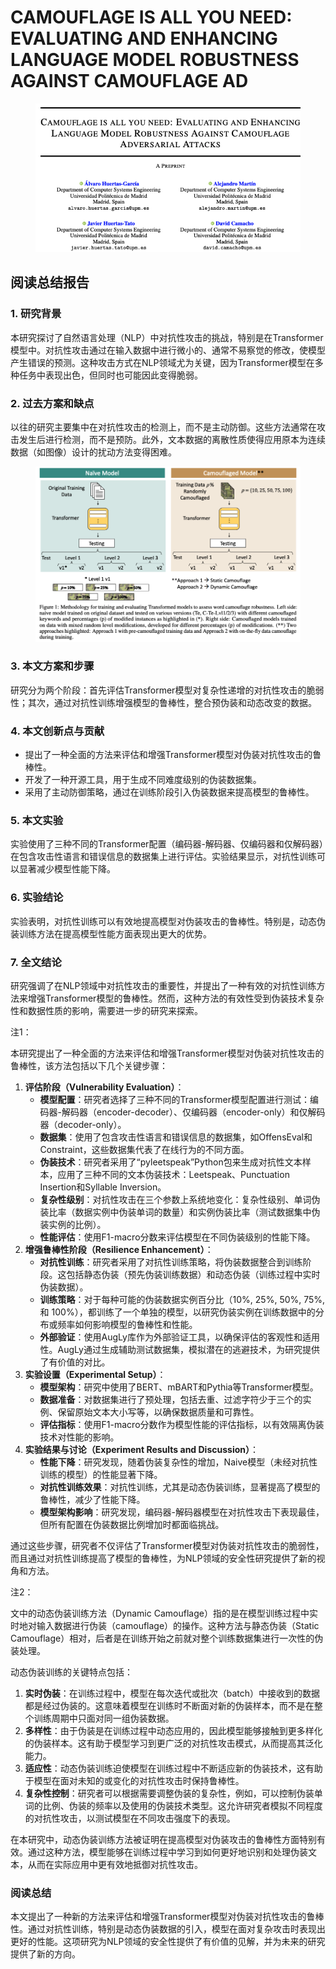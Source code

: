 # CAMOUFLAGE IS ALL YOU NEED: EVALUATING AND ENHANCING LANGUAGE MODEL ROBUSTNESS AGAINST CAMOUFLAGE AD

<figure><img src="../.gitbook/assets/image (7).png" alt=""><figcaption></figcaption></figure>

## 阅读总结报告

### 1. 研究背景

本研究探讨了自然语言处理（NLP）中对抗性攻击的挑战，特别是在Transformer模型中。对抗性攻击通过在输入数据中进行微小的、通常不易察觉的修改，使模型产生错误的预测。这种攻击方式在NLP领域尤为关键，因为Transformer模型在多种任务中表现出色，但同时也可能因此变得脆弱。

### 2. 过去方案和缺点

以往的研究主要集中在对抗性攻击的检测上，而不是主动防御。这些方法通常在攻击发生后进行检测，而不是预防。此外，文本数据的离散性质使得应用原本为连续数据（如图像）设计的扰动方法变得困难。

<figure><img src="../.gitbook/assets/image (8).png" alt=""><figcaption></figcaption></figure>

### 3. 本文方案和步骤

研究分为两个阶段：首先评估Transformer模型对复杂性递增的对抗性攻击的脆弱性；其次，通过对抗性训练增强模型的鲁棒性，整合预伪装和动态改变的数据。

### 4. 本文创新点与贡献

* 提出了一种全面的方法来评估和增强Transformer模型对伪装对抗性攻击的鲁棒性。
* 开发了一种开源工具，用于生成不同难度级别的伪装数据集。
* 采用了主动防御策略，通过在训练阶段引入伪装数据来提高模型的鲁棒性。

### 5. 本文实验

实验使用了三种不同的Transformer配置（编码器-解码器、仅编码器和仅解码器）在包含攻击性语言和错误信息的数据集上进行评估。实验结果显示，对抗性训练可以显著减少模型性能下降。

### 6. 实验结论

实验表明，对抗性训练可以有效地提高模型对伪装攻击的鲁棒性。特别是，动态伪装训练方法在提高模型性能方面表现出更大的优势。

### 7. 全文结论

研究强调了在NLP领域中对抗性攻击的重要性，并提出了一种有效的对抗性训练方法来增强Transformer模型的鲁棒性。然而，这种方法的有效性受到伪装技术复杂性和数据性质的影响，需要进一步的研究来探索。



注1：

本研究提出了一种全面的方法来评估和增强Transformer模型对伪装对抗性攻击的鲁棒性，该方法包括以下几个关键步骤：

1. **评估阶段（Vulnerability Evaluation）**：
   * **模型配置**：研究者选择了三种不同的Transformer模型配置进行测试：编码器-解码器（encoder-decoder）、仅编码器（encoder-only）和仅解码器（decoder-only）。
   * **数据集**：使用了包含攻击性语言和错误信息的数据集，如OffensEval和Constraint，这些数据集代表了在线行为的不同方面。
   * **伪装技术**：研究者采用了“pyleetspeak”Python包来生成对抗性文本样本，应用了三种不同的文本伪装技术：Leetspeak、Punctuation Insertion和Syllable Inversion。
   * **复杂性级别**：对抗性攻击在三个参数上系统地变化：复杂性级别、单词伪装比率（数据实例中伪装单词的数量）和实例伪装比率（测试数据集中伪装实例的比例）。
   * **性能评估**：使用F1-macro分数来评估模型在不同伪装级别的性能下降。
2. **增强鲁棒性阶段（Resilience Enhancement）**：
   * **对抗性训练**：研究者采用了对抗性训练策略，将伪装数据整合到训练阶段。这包括静态伪装（预先伪装训练数据）和动态伪装（训练过程中实时伪装数据）。
   * **训练策略**：对于每种可能的伪装数据实例百分比（10%, 25%, 50%, 75%, 和 100%），都训练了一个单独的模型，以研究伪装实例在训练数据中的分布或频率如何影响模型的鲁棒性和性能。
   * **外部验证**：使用AugLy库作为外部验证工具，以确保评估的客观性和适用性。AugLy通过生成辅助测试数据集，模拟潜在的逃避技术，为研究提供了有价值的对比。
3. **实验设置（Experimental Setup）**：
   * **模型架构**：研究中使用了BERT、mBART和Pythia等Transformer模型。
   * **数据准备**：对数据集进行了预处理，包括去重、过滤字符少于三个的实例、保留原始文本大小写等，以确保数据质量和可靠性。
   * **评估指标**：使用F1-macro分数作为模型性能的评估指标，以有效隔离伪装技术对性能的影响。
4. **实验结果与讨论（Experiment Results and Discussion）**：
   * **性能下降**：研究发现，随着伪装复杂性的增加，Naive模型（未经对抗性训练的模型）的性能显著下降。
   * **对抗性训练效果**：对抗性训练，尤其是动态伪装训练，显著提高了模型的鲁棒性，减少了性能下降。
   * **模型架构影响**：研究发现，编码器-解码器模型在对抗性攻击下表现最佳，但所有配置在伪装数据比例增加时都面临挑战。

通过这些步骤，研究者不仅评估了Transformer模型对伪装对抗性攻击的脆弱性，而且通过对抗性训练提高了模型的鲁棒性，为NLP领域的安全性研究提供了新的视角和方法。



注2：

文中的动态伪装训练方法（Dynamic Camouflage）指的是在模型训练过程中实时地对输入数据进行伪装（camouflage）的操作。这种方法与静态伪装（Static Camouflage）相对，后者是在训练开始之前就对整个训练数据集进行一次性的伪装处理。

动态伪装训练的关键特点包括：

1. **实时伪装**：在训练过程中，模型在每次迭代或批次（batch）中接收到的数据都是经过伪装的。这意味着模型在训练时不断面对新的伪装样本，而不是在整个训练周期中只面对同一组伪装数据。
2. **多样性**：由于伪装是在训练过程中动态应用的，因此模型能够接触到更多样化的伪装样本。这有助于模型学习到更广泛的对抗性攻击模式，从而提高其泛化能力。
3. **适应性**：动态伪装训练迫使模型在训练过程中不断适应新的伪装技术，这有助于模型在面对未知的或变化的对抗性攻击时保持鲁棒性。
4. **复杂性控制**：研究者可以根据需要调整伪装的复杂性，例如，可以控制伪装单词的比例、伪装的频率以及使用的伪装技术类型。这允许研究者模拟不同程度的对抗性攻击，以测试模型在不同攻击强度下的表现。

在本研究中，动态伪装训练方法被证明在提高模型对伪装攻击的鲁棒性方面特别有效。通过这种方法，模型能够在训练过程中学习到如何更好地识别和处理伪装文本，从而在实际应用中更有效地抵御对抗性攻击。



### 阅读总结

本文提出了一种新的方法来评估和增强Transformer模型对伪装对抗性攻击的鲁棒性。通过对抗性训练，特别是动态伪装数据的引入，模型在面对复杂攻击时表现出更好的性能。这项研究为NLP领域的安全性提供了有价值的见解，并为未来的研究提供了新的方向。
